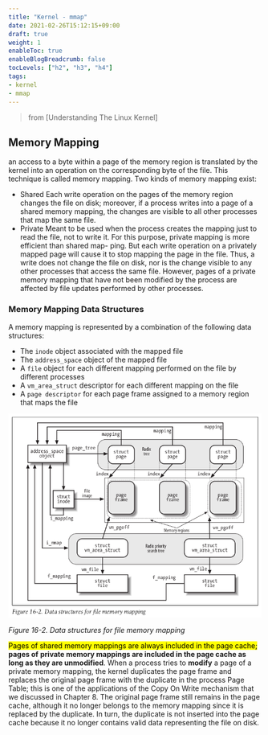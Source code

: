 ```yaml
---
title: "Kernel - mmap"
date: 2021-02-26T15:12:15+09:00
draft: true
weight: 1
enableToc: true
enableBlogBreadcrumb: false
tocLevels: ["h2", "h3", "h4"]
tags:
- kernel
- mmap
---
```


> from [Understanding The Linux Kernel]

## Memory Mapping

an access to a byte within a page of the
memory region is translated by the kernel into an operation on the corresponding
byte of the file. This technique is called memory mapping.
Two kinds of memory mapping exist:

- Shared
  Each write operation on the pages of the memory region changes the file on disk;
  moreover, if a process writes into a page of a shared memory mapping, the
  changes are visible to all other processes that map the same file.
- Private
  Meant to be used when the process creates the mapping just to read the file, not
  to write it. For this purpose, private mapping is more efficient than shared map-
  ping. But each write operation on a privately mapped page will cause it to stop
  mapping the page in the file. Thus, a write does not change the file on disk, nor
  is the change visible to any other processes that access the same file. However,
  pages of a private memory mapping that have not been modified by the process
  are affected by file updates performed by other processes.

### Memory Mapping Data Structures

A memory mapping is represented by a combination of the following data structures:

- The `inode` object associated with the mapped file
- The `address_space` object of the mapped file
-  A `file` object for each different mapping performed on the file by different processes
-  A `vm_area_struct` descriptor for each different mapping on the file
-  A `page descriptor` for each page frame assigned to a memory region that maps the file

![image-20220710105204745](mmap.assets/image-20220710105204745.png)

*Figure 16-2. Data structures for file memory mapping*

<mark>Pages of shared memory mappings are always included in the page cache;</mark> **pages of**
**private memory mappings are included in the page cache as long as they are unmodified**. When a process tries to **modify** a page of a private memory mapping, the kernel duplicates the page frame and replaces the original page frame with the duplicate in the process Page Table; this is one of the applications of the Copy On Write mechanism that we discussed in Chapter 8. The original page frame still remains in the page cache, although it no longer belongs to the memory mapping since it is replaced by the duplicate. In turn, the duplicate is not inserted into the page cache because it no longer contains valid data representing the file on disk.





